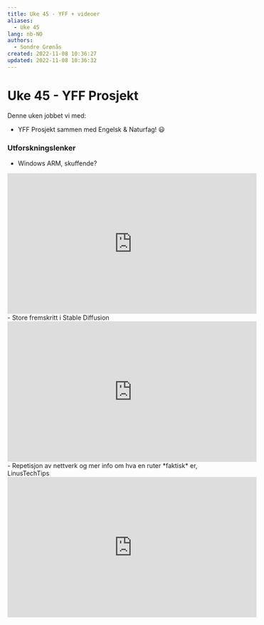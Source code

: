 ```yaml
---
title: Uke 45 - YFF + videoer
aliases: 
  - Uke 45
lang: nb-NO
authors:
  - Sondre Grønås
created: 2022-11-08 10:36:27
updated: 2022-11-08 10:36:32
---
```

# Uke 45 - YFF Prosjekt
Denne uken jobbet vi med:
- YFF Prosjekt sammen med Engelsk & Naturfag! 😃

### Utforskningslenker
- Windows ARM, skuffende?
<iframe width="560" height="315" src="https://www.youtube.com/embed/I3wmp9mstFM" title="YouTube video player" frameborder="0" allow="accelerometer; autoplay; clipboard-write; encrypted-media; gyroscope; picture-in-picture" allowfullscreen></iframe>
- Store fremskritt i Stable Diffusion
<iframe width="560" height="315" src="https://www.youtube.com/embed/bT8e1EV5-ic" title="YouTube video player" frameborder="0" allow="accelerometer; autoplay; clipboard-write; encrypted-media; gyroscope; picture-in-picture" allowfullscreen></iframe>
- Repetisjon av nettverk og mer info om hva en ruter *faktisk* er, LinusTechTips
<iframe width="560" height="315" src="https://www.youtube.com/embed/_IzyJTcnPu8" title="YouTube video player" frameborder="0" allow="accelerometer; autoplay; clipboard-write; encrypted-media; gyroscope; picture-in-picture" allowfullscreen></iframe>